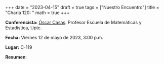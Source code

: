 +++
date  = "2023-04-15"
draft = true
tags  = ["Nuestro Encuentro"]
title = "Charla 120: "
math  = true
+++


**Conferencista:**  [Óscar Casas](https://matematicas.netlify.app/authors/casas-o/). Profesor Escuela de Matemáticas y Estadística, Uptc.

**Fecha:** Viernes 12 de mayo de 2023, 3:00 p.m.

**Lugar:** C-119

**Resumen**: 
